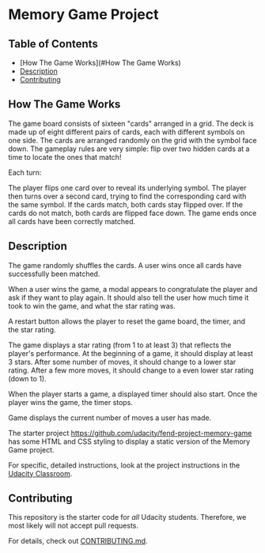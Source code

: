 # Memory Game Project

## Table of Contents

* [How The Game Works](#How The Game Works)
* [Description](#description)
* [Contributing](#contributing)

## How The Game Works

The game board consists of sixteen "cards" arranged in a grid.
The deck is made up of eight different pairs of cards, each with different
symbols on one side. The cards are arranged randomly on the grid with the symbol
face down. The gameplay rules are very simple: flip over two hidden cards at a
time to locate the ones that match!

Each turn:

The player flips one card over to reveal its underlying symbol.
The player then turns over a second card, trying to find the corresponding card
with the same symbol.
If the cards match, both cards stay flipped over.
If the cards do not match, both cards are flipped face down.
The game ends once all cards have been correctly matched.


## Description

The game randomly shuffles the cards.
A user wins once all cards have successfully been matched.

When a user wins the game, a modal appears to congratulate the player and ask if
they want to play again. It should also tell the user how much time it took to
win the game, and what the star rating was.

A restart button allows the player to reset the game board, the timer, and the
star rating.

The game displays a star rating (from 1 to at least 3) that reflects the
player's performance. At the beginning of a game, it should display at least
3 stars. After some number of moves, it should change to a lower star rating.
After a few more moves, it should change to a even lower star rating (down to 1).

When the player starts a game, a displayed timer should also start.
Once the player wins the game, the timer stops.

Game displays the current number of moves a user has made.

The starter project https://github.com/udacity/fend-project-memory-game
has some HTML and CSS styling to display a static version of the Memory Game project.

For specific, detailed instructions, look at the project instructions in the [Udacity Classroom](https://classroom.udacity.com/me).

## Contributing

This repository is the starter code for _all_ Udacity students. Therefore, we most likely will not accept pull requests.

For details, check out [CONTRIBUTING.md](CONTRIBUTING.md).
